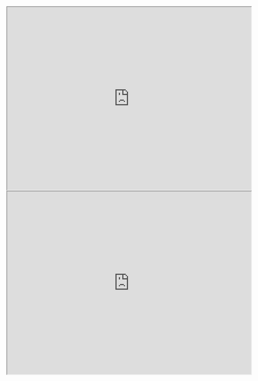 <iframe src="https://drive.google.com/file/d/1iiTlnYFbbaeiNNQbPg7afo3MKFg9Gw0Y/preview" width="640" height="480" allow="autoplay"></iframe>
<iframe src="https://drive.google.com/file/d/1clROPU8VpLnpaNTDon_C5y721LEdFGSb/preview" width="640" height="480" allow="autoplay"></iframe>

